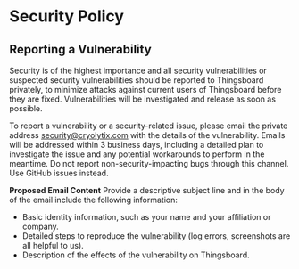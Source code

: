 # Security Policy

## Reporting a Vulnerability

Security is of the highest importance and all security vulnerabilities or suspected security vulnerabilities should be reported to Thingsboard privately,
to minimize attacks against current users of Thingsboard before they are fixed. Vulnerabilities will be investigated and release as soon as possible.

To report a vulnerability or a security-related issue, please email the private address security@cryolytix.com with the details of the vulnerability.
Emails will be addressed within 3 business days, including a detailed plan to investigate the issue and any potential workarounds to perform in the meantime.
Do not report non-security-impacting bugs through this channel. Use GitHub issues instead.

**Proposed Email Content**
Provide a descriptive subject line and in the body of the email include the following information:

- Basic identity information, such as your name and your affiliation or company.
- Detailed steps to reproduce the vulnerability (log errors, screenshots are all helpful to us).
- Description of the effects of the vulnerability on Thingsboard.